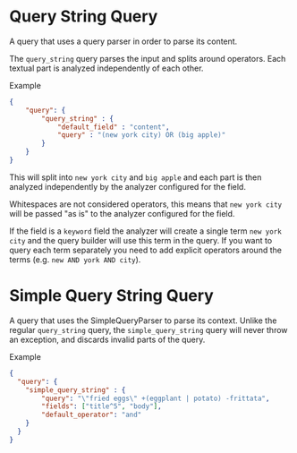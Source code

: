 # Query String Query

A query that uses a query parser in order to parse its content.

The `query_string` query parses the input and splits around operators. Each textual part is analyzed independently of each other.

Example
```json
{
    "query": {
        "query_string" : {
            "default_field" : "content",
            "query" : "(new york city) OR (big apple)"
        }
    }
}
```
This will split into `new york city` and `big apple` and each part is then analyzed independently by the analyzer configured for the field.

Whitespaces are not considered operators, this means that `new york city` will be passed "as is" to the analyzer configured for the field.

If the field is a `keyword` field the analyzer will create a single term `new york city` and the query builder will use this term in the query. If you want to query each term separately you need to add explicit operators around the terms (e.g. `new AND york AND city`).

# Simple Query String Query

A query that uses the SimpleQueryParser to parse its context. Unlike the regular `query_string` query, the `simple_query_string` query will never throw an exception, and discards invalid parts of the query.

Example
```json
{
  "query": {
    "simple_query_string" : {
        "query": "\"fried eggs\" +(eggplant | potato) -frittata",
        "fields": ["title^5", "body"],
        "default_operator": "and"
    }
  }
}
```
